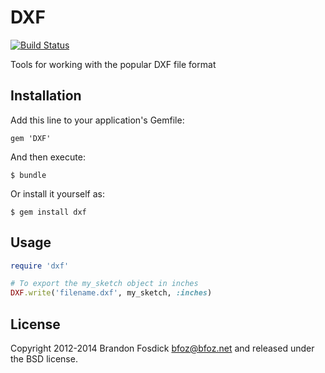 # DXF

[![Build Status](https://travis-ci.org/bfoz/dxf-ruby.png)](https://travis-ci.org/bfoz/dxf-ruby)

Tools for working with the popular DXF file format

## Installation

Add this line to your application's Gemfile:

    gem 'DXF'

And then execute:

    $ bundle

Or install it yourself as:

    $ gem install dxf

## Usage

```ruby
require 'dxf'

# To export the my_sketch object in inches
DXF.write('filename.dxf', my_sketch, :inches)
```

License
-------

Copyright 2012-2014 Brandon Fosdick <bfoz@bfoz.net> and released under the BSD license.
